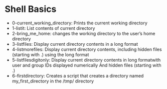 # Shell Basics

- 0-current_working_directory: Prints the current working directory
- 1-listit: List contents of current directory
- 2-bring_me_home: changes the working directory to the user’s home directory
- 3-listfiles: Display current directory contents in a long format
- 4-listmorefiles: Display current directory contents, including hidden files (starting with .) using the long format
- 5-listfilesdigitonly: Display current directory contents in long formatwith user and group IDs displayed numerically
And hidden files (starting with .)
- 6-firstdirectory: Creates a script that creates a directory named my_first_directory in the /tmp/ directory
